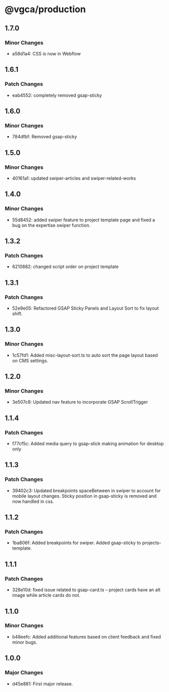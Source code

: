 # @vgca/production

## 1.7.0

### Minor Changes

- a58d1a4: CSS is now in Webflow

## 1.6.1

### Patch Changes

- eab4552: completely removed gsap-sticky

## 1.6.0

### Minor Changes

- 784dfbf: Removed gsap-sticky

## 1.5.0

### Minor Changes

- 40161a1: updated swiper-articles and swiper-related-works

## 1.4.0

### Minor Changes

- 55d8452: added swiper feature to project template page and fixed a bug on the expertise swiper function.

## 1.3.2

### Patch Changes

- 6210882: changed script order on project template

## 1.3.1

### Patch Changes

- 52e9e05: Refactored GSAP Sticky Panels and Layout Sort to fix layout shift.

## 1.3.0

### Minor Changes

- 1c57fd1: Added misc-layout-sort.ts to auto sort the page layout based on CMS settings.

## 1.2.0

### Minor Changes

- 3e507c8: Updated nav feature to incorporate GSAP ScrollTrigger

## 1.1.4

### Patch Changes

- f77cf5c: Added media query to gsap-stick making animation for desktop only

## 1.1.3

### Patch Changes

- 39402c3: Updated breakpoints spaceBetween in swiper to account for mobile layout changes. Sticky position in gsap-sticky is removed and now handled in css.

## 1.1.2

### Patch Changes

- 1ba806f: Added breakpoints for swiper. Added gsap-sticky to projects-template.

## 1.1.1

### Patch Changes

- 328e10d: fixed issue related to gsap-card.ts – project cards have an alt image while article cards do not.

## 1.1.0

### Minor Changes

- b48eefc: Added additional features based on client feedback and fixed minor bugs.

## 1.0.0

### Major Changes

- d45e881: First major release.
